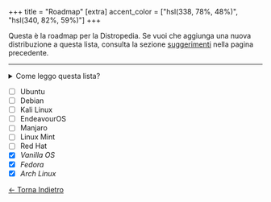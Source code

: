 +++
title = "Roadmap"
[extra]
accent_color = ["hsl(338, 78%, 48%)", "hsl(340, 82%, 59%)"]
+++

Questa è la roadmap per la Distropedia. Se vuoi che aggiunga una nuova distribuzione a questa lista, consulta la sezione [suggerimenti](@/distropedia/_index.it.md#suggerimenti) nella pagina precedente.

<hr />

<details>
    <summary>Come leggo questa lista?</summary>
    Le caselle non selezionate sono distribuzioni che non ho ancora provato. Quelle selezionate e scritte in <i>corsivo</i> sono ancora in fase di recensione. Le distribuzioni selezionate e scritte in <strong>grassetto</strong> sono già disponibili nella pagina principale.
</details>

- [ ] Ubuntu
- [ ] Debian
- [ ] Kali Linux
- [ ] EndeavourOS
- [ ] Manjaro
- [ ] Linux Mint
- [ ] Red Hat
- [x] *Vanilla OS*
- [x] *Fedora*
- [x] *Arch Linux*

<div class="buttons">
    <a href="/distropedia/">← Torna Indietro</a>
</div>
